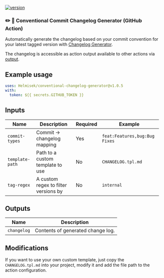 [![version](https://img.shields.io/badge/version-1.0.5-yellow.svg)](https://semver.org)

### :pencil2: :page_with_curl: Conventional Commit Changelog Generator (GitHub Action)

Automatically generate the changelog based on your commit convention for your latest tagged version with [Changelog Generator](https://github.com/Helmisek/conventional-changelog-generator).

The changelog is accessible as action output available to other actions via [output](#outputs).

## Example usage

```yaml
uses: Helmisek/conventional-changelog-generator@v1.0.5
with:
  token: ${{ secrets.GITHUB_TOKEN }}
```

## Inputs

| Name            | Description                          | Required | Example                       |
| --------------- | ------------------------------------ | -------- | ----------------------------- |
| `commit-types`  | Commit -> changelog mapping          | Yes      | `feat:Features,bug:Bug Fixes` |
| `template-path` | Path to a custom template to use     | No       | `CHANGELOG.tpl.md`            |
| `tag-regex`     | A custom regex to filter versions by | No       | `internal`                    |

## Outputs

| Name        | Description                       |
| ----------- | --------------------------------- |
| `changelog` | Contents of generated change log. |

## Modifications

If you want to use your own custom template, just copy the `CHANGELOG.tpl.md` into your project, modify it and
add the file path to the action configuration.
